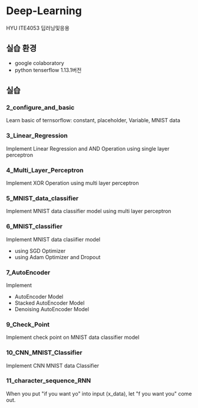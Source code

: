 # Deep-Learning
HYU ITE4053 딥러닝및응용

## 실습 환경
* google colaboratory
* python tenserflow 1.13.1버전

## 실습
### 2_configure_and_basic
Learn basic of ternsorflow: constant, placeholder, Variable, MNIST data

### 3_Linear_Regression
Implement Linear Regression and AND Operation using single layer perceptron

### 4_Multi_Layer_Perceptron
Implement XOR Operation using multi layer perceptron

### 5_MNIST_data_classifier
Implement MNIST data classifier model using multi layer perceptron

### 6_MNIST_classifier
Implement MNIST data clasiifier model
  * using SGD Optimizer
  * using Adam Optimizer and Dropout

### 7_AutoEncoder
Implement
 * AutoEncoder Model
 * Stacked AutoEncoder Model
 * Denoising AutoEncoder Model

### 9_Check_Point
Implement check point on MNIST data classifier model

### 10_CNN_MNIST_Classifier
Implement CNN MNIST data Classifier

### 11_character_sequence_RNN
When you put "if you want yo" into input (x_data), let "f you want you" come out.
